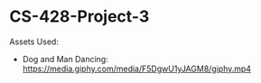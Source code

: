 # CS-428-Project-3

Assets Used:

- Dog and Man Dancing: https://media.giphy.com/media/F5DgwU1yJAGM8/giphy.mp4 


